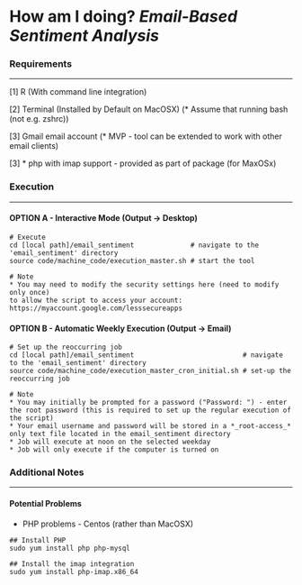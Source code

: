 # How am I doing? _Email-Based Sentiment Analysis_

### Requirements
--------------------------------

[1] R (With command line integration)

[2] Terminal (Installed by Default on MacOSX) (* Assume that running bash (not e.g. zshrc))

[3] Gmail email account (* MVP - tool can be extended to work with other email clients)

[3] * php with imap support - provided as part of package (for MaxOSx)


### Execution
--------------------------------

#### OPTION A - Interactive Mode (Output -> Desktop)
````
# Execute
cd [local path]/email_sentiment              # navigate to the 'email_sentiment' directory
source code/machine_code/execution_master.sh # start the tool

# Note
* You may need to modify the security settings here (need to modify only once)
to allow the script to access your account: https://myaccount.google.com/lesssecureapps

````

#### OPTION B - Automatic Weekly Execution (Output -> Email)

````
# Set up the reoccurring job
cd [local path]/email_sentiment                           # navigate to the 'email_sentiment' directory
source code/machine_code/execution_master_cron_initial.sh # set-up the reoccurring job

# Note
* You may initially be prompted for a password ("Password: ") - enter the root password (this is required to set up the regular execution of the script)
* Your email username and password will be stored in a *_root-access_* only text file located in the email_sentiment directory
* Job will execute at noon on the selected weekday 
* Job will only execute if the computer is turned on 

````

### Additional Notes
--------------------------------

#### Potential Problems

* PHP problems - Centos (rather than MacOSX)

````
## Install PHP
sudo yum install php php-mysql

## Install the imap integration
sudo yum install php-imap.x86_64

````
